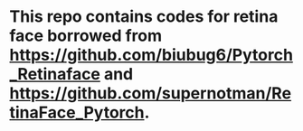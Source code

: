# This repo contains codes for retina face borrowed from https://github.com/biubug6/Pytorch_Retinaface and https://github.com/supernotman/RetinaFace_Pytorch.